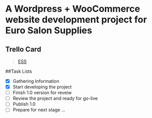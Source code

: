 
# A Wordpress + WooCommerce website development project for Euro Salon Supplies 


## Trello Card
<blockquote class="trello-card"><a href="https:&#x2F;&#x2F;trello.com&#x2F;c&#x2F;jmSK1AOq&#x2F;377-ess">ESS</a></blockquote>

##Task Lists
- [x] Gathering Information
- [x] Start developing the project
- [ ] Finish 1.0 version for reveiw
- [ ] Review the project and ready for go-live
- [ ] Publish 1.0
- [ ] Prepare for next stage ...
